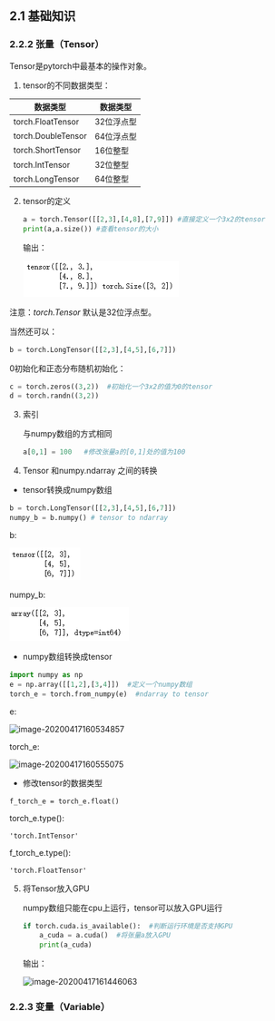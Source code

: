 ## 2.1 基础知识

### 2.2.2 张量（Tensor）

Tensor是pytorch中最基本的操作对象。

1. tensor的不同数据类型：

| 数据类型           | 数据类型   |
| ------------------ | ---------- |
| torch.FloatTensor  | 32位浮点型 |
| torch.DoubleTensor | 64位浮点型 |
| torch.ShortTensor  | 16位整型   |
| torch.IntTensor    | 32位整型   |
| torch.LongTensor   | 64位整型   |

2. tensor的定义

   ```python
   a = torch.Tensor([[2,3],[4,8],[7,9]]) #直接定义一个3x2的tensor
   print(a,a.size()) #查看tensor的大小
   ```

   输出：

   ![image-20200417140804459](https://raw.githubusercontent.com/shaodongheng/cloudimage/master/img/image-20200417140804459.png)

注意：*torch.Tensor* 默认是32位浮点型。

当然还可以：

```python
b = torch.LongTensor([[2,3],[4,5],[6,7]])
```

0初始化和正态分布随机初始化：

```python
c = torch.zeros((3,2))  #初始化一个3x2的值为0的tensor
d = torch.randn((3,2))
```

3. 索引

   与numpy数组的方式相同

   ```python
   a[0,1] = 100   #修改张量a的[0,1]处的值为100
   ```

4. Tensor 和numpy.ndarray 之间的转换



+ tensor转换成numpy数组

```python
b = torch.LongTensor([[2,3],[4,5],[6,7]])
numpy_b = b.numpy() # tensor to ndarray
```

   b:

![image-20200417155933765](https://raw.githubusercontent.com/shaodongheng/cloudimage/master/img/image-20200417155933765.png)

   numpy_b:

![image-20200417160012703](https://raw.githubusercontent.com/shaodongheng/cloudimage/master/img/image-20200417160012703.png)

+ numpy数组转换成tensor

```python
import numpy as np
e = np.array([[1,2],[3,4]])  #定义一个numpy数组
torch_e = torch.from_numpy(e)  #ndarray to tensor
```

   e:

![image-20200417160534857](C:%5CUsers%5Csdhdo%5CAppData%5CRoaming%5CTypora%5Ctypora-user-images%5Cimage-20200417160534857.png)

  torch_e:

![image-20200417160555075](C:%5CUsers%5Csdhdo%5CAppData%5CRoaming%5CTypora%5Ctypora-user-images%5Cimage-20200417160555075.png)

+ 修改tensor的数据类型

```
f_torch_e = torch_e.float()
```

torch_e.type():

```
'torch.IntTensor'
```

f_torch_e.type():

```0
'torch.FloatTensor'
```

5. 将Tensor放入GPU

   numpy数组只能在cpu上运行，tensor可以放入GPU运行

   ```python
   if torch.cuda.is_available():  #判断运行环境是否支持GPU
       a_cuda = a.cuda()  #将张量a放入GPU
       print(a_cuda)
   ```

   输出：

   ![image-20200417161446063](C:%5CUsers%5Csdhdo%5CAppData%5CRoaming%5CTypora%5Ctypora-user-images%5Cimage-20200417161446063.png)

### 2.2.3 变量（Variable）

